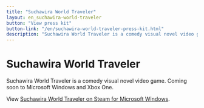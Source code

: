 ```yaml
---
title: "Suchawira World Traveler"
layout: en_suchawira-world-traveler
button: "View press kit"
button-link: "/en/suchawira-world-traveler-press-kit.html"
description: "Suchawira World Traveler is a comedy visual novel video game. Coming soon to Microsoft Windows and Xbox One."
---
```

# Suchawira World Traveler

Suchawira World Traveler is a comedy visual novel video game. Coming soon to Microsoft Windows and Xbox One.

View [Suchawira World Traveler on Steam for Microsoft Windows](https://store.steampowered.com/app/1007380/Suchawira_World_Traveler/).